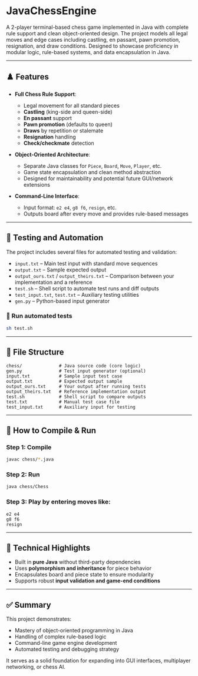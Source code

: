 # JavaChessEngine

A 2-player terminal-based chess game implemented in Java with complete rule support and clean object-oriented design. The project models all legal moves and edge cases including castling, en passant, pawn promotion, resignation, and draw conditions. Designed to showcase proficiency in modular logic, rule-based systems, and data encapsulation in Java.

---

## ♟️ Features

- **Full Chess Rule Support**:
  - Legal movement for all standard pieces
  - **Castling** (king-side and queen-side)
  - **En passant** support
  - **Pawn promotion** (defaults to queen)
  - **Draws** by repetition or stalemate
  - **Resignation** handling
  - **Check/checkmate** detection

- **Object-Oriented Architecture**:
  - Separate Java classes for `Piece`, `Board`, `Move`, `Player`, etc.
  - Game state encapsulation and clean method abstraction
  - Designed for maintainability and potential future GUI/network extensions

- **Command-Line Interface**:
  - Input format: `e2 e4`, `g8 f6`, `resign`, etc.
  - Outputs board after every move and provides rule-based messages

---

## 🧪 Testing and Automation

The project includes several files for automated testing and validation:

- `input.txt` – Main test input with standard move sequences
- `output.txt` – Sample expected output
- `output_ours.txt` / `output_theirs.txt` – Comparison between your implementation and a reference
- `test.sh` – Shell script to automate test runs and diff outputs
- `test_input.txt`, `test.txt` – Auxiliary testing utilities
- `gen.py` – Python-based input generator

### 🔁 Run automated tests

```bash
sh test.sh
````

---

## 📁 File Structure

```
chess/              # Java source code (core logic)
gen.py              # Test input generator (optional)
input.txt           # Sample input test case
output.txt          # Expected output sample
output_ours.txt     # Your output after running tests
output_theirs.txt   # Reference implementation output
test.sh             # Shell script to compare outputs
test.txt            # Manual test case file
test_input.txt      # Auxiliary input for testing
```

---

## 🚀 How to Compile & Run

### Step 1: Compile

```bash
javac chess/*.java
```

### Step 2: Run

```bash
java chess/Chess
```

### Step 3: Play by entering moves like:

```
e2 e4
g8 f6
resign
```

---

## 🧠 Technical Highlights

* Built in **pure Java** without third-party dependencies
* Uses **polymorphism and inheritance** for piece behavior
* Encapsulates board and piece state to ensure modularity
* Supports robust **input validation and game-end conditions**

---

## ✅ Summary

This project demonstrates:

* Mastery of object-oriented programming in Java
* Handling of complex rule-based logic
* Command-line game engine development
* Automated testing and debugging strategy

It serves as a solid foundation for expanding into GUI interfaces, multiplayer networking, or chess AI.

